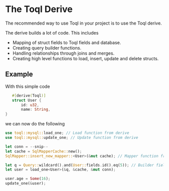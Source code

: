 # The Toql Derive
The recommended way to use Toql in your project is to use the Toql derive.

The derive builds a lot of code. This includes

- Mapping of struct fields to Toql fields and database.
- Creating query builder functions.
- Handling relationships through joins and merges.
- Creating high level functions to load, insert, update and delete structs.


## Example

With this simple code

 ```rust
	#[derive(Toql)]
	struct User {
		id: u32,
		name: String,
}
```

we can now do the following

```rust
use toql::mysql::load_one; // Load function from derive
use toql::mysql::update_one; // Update function from derive

let conn = --snip--
let cache = SqlMapperCache::new();
SqlMapper::insert_new_mapper::<User>(&mut cache); // Mapper function from derive

let q = Query::wildcard().and(User::fields.id().eq(5)); // Builder fields from derive
let user = load_one<User>(&q, &cache, &mut conn); 

user.age = Some(16);
update_one(&user); 
```
